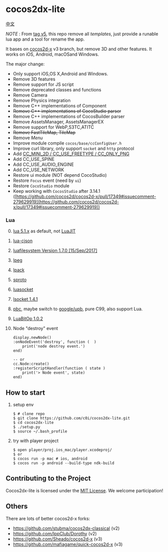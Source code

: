 
cocos2dx-lite
=========

[中文](https://github.com/c0i/cocos2dx-lite/blob/master/README_zh.md)

*NOTE* : From [tag v5](https://github.com/c0i/cocos2dx-lite/tree/v5), this repo remove all *templates*, just provide a runable lua app and a tool for rename the app.

It bases on [cocos2d-x](https://github.com/cocos2d/cocos2d-x) v3 branch, but remove 3D and other features.
It works on iOS, Android, macOSand Windows.

The major change:

- Only support iOS,OS X,Android and Windows.
- Remove 3D features
- Remove support for JS script
- Remove deprecated classes and functions
- Remove Camera
- Remove Physics integration
- Remove C++ implementations of Component
- ~~Remove C++ implementations of CocoStudio parser~~
- Remove C++ implementations of CocosBuilder parser
- Remove AssetsManager, AssetsManagerEX
- Remove support for WebP,S3TC,ATITC
- ~~Remove FastTileMap, TileMap~~
- Remove *Menu*
- Improve module compile `cocos/base/ccConfigUser.h`
- Improve curl library, only support `socket` and `http` protocol
- Add [CC_MINI_2D / CC_USE_FREETYPE / CC_ONLY_PNG](https://github.com/c0i/cocos2dx-lite/blob/master/cocos/base/ccConfigUser.h)
- Add CC_USE_SPINE
- Add CC_USE_AUDIO_ENGINE
- Add CC_USE_NETWORK
- Restore ui module (NOT depend CocoStudio)
- Restore `Focus` event (need by `ui`)
- Restore `CocoStudio` module
- Keep working with `CocosStudio` after 3.14.1 ([https://github.com/cocos2d/cocos2d-x/pull/17349#issuecomment-279629919](https://github.com/cocos2d/cocos2d-x/pull/17349#issuecomment-279629919))


### Lua

0.  [lua 5.1.x](https://www.lua.org/) as default, not [LuaJIT](http://luajit.org/)

1.  [lua-cjson](https://github.com/mpx/lua-cjson)

2.  [luafilesystem Version 1.7.0 [15/Sep/2017]](https://github.com/keplerproject/luafilesystem)

3.  [lpeg](http://www.inf.puc-rio.br/~roberto/lpeg/)

4.  [lpack](https://github.com/LuaDist/lpack)

4.  [sproto](https://github.com/cloudwu/sproto)

5.  [luasocket](https://github.com/diegonehab/luasocket)

6.  [lsocket 1.4.1](http://tset.de/lsocket/index.html)

7.  [pbc](https://github.com/cloudwu/pbc), maybe switch to [google/upb](https://github.com/google/upb), pure C99, also support Lua.

8.  [LuaBitOp 1.0.2](http://bitop.luajit.org/)

9.  Node "destroy" event

    ```
    display.newNode()
    :onNodeEvent('destroy', function (  )
        print('node destroy event.')
    end)

    -- or
    cc.Node:create()
    :registerScriptHandler(function ( state )
        print('> Node event', state)
    end)
    ```


## How to start

1. setup env

    ```
    $ # clone repo
    $ git clone https://github.com/c0i/cocos2dx-lite.git
    $ cd cocos2dx-lite
    $ ./setup.py
    $ source ~/.bash_profile
    ```

2. try with player project

    ```
    $ open player/proj.ios_mac/player.xcodeproj/
    $ or
    $ cocos run -p mac # ios, android
    $ cocos run -p android --build-type ndk-build
    ```

## Contributing to the Project

Cocos2dx-lite is licensed under the [MIT License](https://opensource.org/licenses/MIT). We welcome participation!

## Others

There are lots of better cocos2d-x forks:

- https://github.com/stubma/cocos2dx-classical (v2)
- https://github.com/IppClub/Dorothy (v2)
- https://github.com/Sheado/cocos2d-x (v3)
- https://github.com/mafiagame/quick-cocos2d-x (v3)
